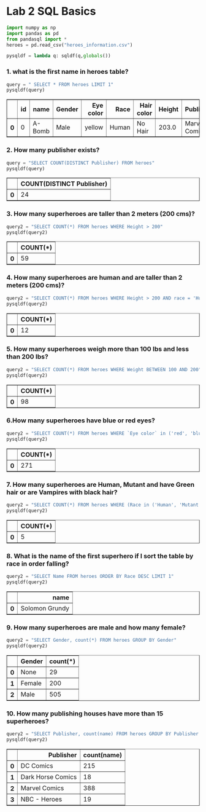 # Lab 2 SQL Basics


```python
import numpy as np
import pandas as pd
from pandasql import *
heroes = pd.read_csv("heroes_information.csv")

pysqldf = lambda q: sqldf(q,globals())
```

### 1. what is the first name in heroes table?


```python
query = " SELECT * FROM heroes LIMIT 1"
pysqldf(query)
```




<div>
<style scoped>
    .dataframe tbody tr th:only-of-type {
        vertical-align: middle;
    }

    .dataframe tbody tr th {
        vertical-align: top;
    }

    .dataframe thead th {
        text-align: right;
    }
</style>
<table border="1" class="dataframe">
  <thead>
    <tr style="text-align: right;">
      <th></th>
      <th>id</th>
      <th>name</th>
      <th>Gender</th>
      <th>Eye color</th>
      <th>Race</th>
      <th>Hair color</th>
      <th>Height</th>
      <th>Publisher</th>
      <th>Skin color</th>
      <th>Alignment</th>
      <th>Weight</th>
    </tr>
  </thead>
  <tbody>
    <tr>
      <th>0</th>
      <td>0</td>
      <td>A-Bomb</td>
      <td>Male</td>
      <td>yellow</td>
      <td>Human</td>
      <td>No Hair</td>
      <td>203.0</td>
      <td>Marvel Comics</td>
      <td>None</td>
      <td>good</td>
      <td>441.0</td>
    </tr>
  </tbody>
</table>
</div>



### 2. How many publisher exists?


```python
query = "SELECT COUNT(DISTINCT Publisher) FROM heroes"
pysqldf(query)
```




<div>
<style scoped>
    .dataframe tbody tr th:only-of-type {
        vertical-align: middle;
    }

    .dataframe tbody tr th {
        vertical-align: top;
    }

    .dataframe thead th {
        text-align: right;
    }
</style>
<table border="1" class="dataframe">
  <thead>
    <tr style="text-align: right;">
      <th></th>
      <th>COUNT(DISTINCT Publisher)</th>
    </tr>
  </thead>
  <tbody>
    <tr>
      <th>0</th>
      <td>24</td>
    </tr>
  </tbody>
</table>
</div>



### 3. How many superheroes are taller than 2 meters (200 cms)?


```python
query2 = "SELECT COUNT(*) FROM heroes WHERE Height > 200"
pysqldf(query2)
```




<div>
<style scoped>
    .dataframe tbody tr th:only-of-type {
        vertical-align: middle;
    }

    .dataframe tbody tr th {
        vertical-align: top;
    }

    .dataframe thead th {
        text-align: right;
    }
</style>
<table border="1" class="dataframe">
  <thead>
    <tr style="text-align: right;">
      <th></th>
      <th>COUNT(*)</th>
    </tr>
  </thead>
  <tbody>
    <tr>
      <th>0</th>
      <td>59</td>
    </tr>
  </tbody>
</table>
</div>



### 4. How many superheroes are human and are taller than 2 meters (200 cms)?


```python
query2 = "SELECT COUNT(*) FROM heroes WHERE Height > 200 AND race = 'Human'"
pysqldf(query2)
```




<div>
<style scoped>
    .dataframe tbody tr th:only-of-type {
        vertical-align: middle;
    }

    .dataframe tbody tr th {
        vertical-align: top;
    }

    .dataframe thead th {
        text-align: right;
    }
</style>
<table border="1" class="dataframe">
  <thead>
    <tr style="text-align: right;">
      <th></th>
      <th>COUNT(*)</th>
    </tr>
  </thead>
  <tbody>
    <tr>
      <th>0</th>
      <td>12</td>
    </tr>
  </tbody>
</table>
</div>



### 5. How many superheroes weigh more than 100 lbs and less than 200 lbs?


```python
query2 = "SELECT COUNT(*) FROM heroes WHERE Weight BETWEEN 100 AND 200"
pysqldf(query2)
```




<div>
<style scoped>
    .dataframe tbody tr th:only-of-type {
        vertical-align: middle;
    }

    .dataframe tbody tr th {
        vertical-align: top;
    }

    .dataframe thead th {
        text-align: right;
    }
</style>
<table border="1" class="dataframe">
  <thead>
    <tr style="text-align: right;">
      <th></th>
      <th>COUNT(*)</th>
    </tr>
  </thead>
  <tbody>
    <tr>
      <th>0</th>
      <td>98</td>
    </tr>
  </tbody>
</table>
</div>



### 6.How many superheroes have blue or red eyes?


```python
query2 = "SELECT COUNT(*) FROM heroes WHERE `Eye color` in ('red', 'blue')"
pysqldf(query2)
```




<div>
<style scoped>
    .dataframe tbody tr th:only-of-type {
        vertical-align: middle;
    }

    .dataframe tbody tr th {
        vertical-align: top;
    }

    .dataframe thead th {
        text-align: right;
    }
</style>
<table border="1" class="dataframe">
  <thead>
    <tr style="text-align: right;">
      <th></th>
      <th>COUNT(*)</th>
    </tr>
  </thead>
  <tbody>
    <tr>
      <th>0</th>
      <td>271</td>
    </tr>
  </tbody>
</table>
</div>



### 7. How many superheroes are Human, Mutant and have Green hair or are Vampires with black hair?


```python
query2 = "SELECT COUNT(*) FROM heroes WHERE (Race in ('Human', 'Mutant') AND `Hair color` = 'Green') OR (Race = 'Vampire' AND `Hair color` = 'Black')"
pysqldf(query2)
```




<div>
<style scoped>
    .dataframe tbody tr th:only-of-type {
        vertical-align: middle;
    }

    .dataframe tbody tr th {
        vertical-align: top;
    }

    .dataframe thead th {
        text-align: right;
    }
</style>
<table border="1" class="dataframe">
  <thead>
    <tr style="text-align: right;">
      <th></th>
      <th>COUNT(*)</th>
    </tr>
  </thead>
  <tbody>
    <tr>
      <th>0</th>
      <td>5</td>
    </tr>
  </tbody>
</table>
</div>



### 8. What is the name of the first superhero if I sort the table by race in order falling?


```python
query2 = "SELECT Name FROM heroes ORDER BY Race DESC LIMIT 1"
pysqldf(query2)
```




<div>
<style scoped>
    .dataframe tbody tr th:only-of-type {
        vertical-align: middle;
    }

    .dataframe tbody tr th {
        vertical-align: top;
    }

    .dataframe thead th {
        text-align: right;
    }
</style>
<table border="1" class="dataframe">
  <thead>
    <tr style="text-align: right;">
      <th></th>
      <th>name</th>
    </tr>
  </thead>
  <tbody>
    <tr>
      <th>0</th>
      <td>Solomon Grundy</td>
    </tr>
  </tbody>
</table>
</div>



### 9. How many superheroes are male and how many female?


```python
query2 = "SELECT Gender, count(*) FROM heroes GROUP BY Gender"
pysqldf(query2)
```




<div>
<style scoped>
    .dataframe tbody tr th:only-of-type {
        vertical-align: middle;
    }

    .dataframe tbody tr th {
        vertical-align: top;
    }

    .dataframe thead th {
        text-align: right;
    }
</style>
<table border="1" class="dataframe">
  <thead>
    <tr style="text-align: right;">
      <th></th>
      <th>Gender</th>
      <th>count(*)</th>
    </tr>
  </thead>
  <tbody>
    <tr>
      <th>0</th>
      <td>None</td>
      <td>29</td>
    </tr>
    <tr>
      <th>1</th>
      <td>Female</td>
      <td>200</td>
    </tr>
    <tr>
      <th>2</th>
      <td>Male</td>
      <td>505</td>
    </tr>
  </tbody>
</table>
</div>



### 10. How many publishing houses have more than 15 superheroes?


```python
query2 = "SELECT Publisher, count(name) FROM heroes GROUP BY Publisher HAVING COUNT(Publisher) > 15"
pysqldf(query2)
```




<div>
<style scoped>
    .dataframe tbody tr th:only-of-type {
        vertical-align: middle;
    }

    .dataframe tbody tr th {
        vertical-align: top;
    }

    .dataframe thead th {
        text-align: right;
    }
</style>
<table border="1" class="dataframe">
  <thead>
    <tr style="text-align: right;">
      <th></th>
      <th>Publisher</th>
      <th>count(name)</th>
    </tr>
  </thead>
  <tbody>
    <tr>
      <th>0</th>
      <td>DC Comics</td>
      <td>215</td>
    </tr>
    <tr>
      <th>1</th>
      <td>Dark Horse Comics</td>
      <td>18</td>
    </tr>
    <tr>
      <th>2</th>
      <td>Marvel Comics</td>
      <td>388</td>
    </tr>
    <tr>
      <th>3</th>
      <td>NBC - Heroes</td>
      <td>19</td>
    </tr>
  </tbody>
</table>
</div>


